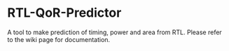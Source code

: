 # RTL-QoR-Predictor
A tool to make prediction of timing, power and area from RTL. Please refer to the wiki page for documentation.
